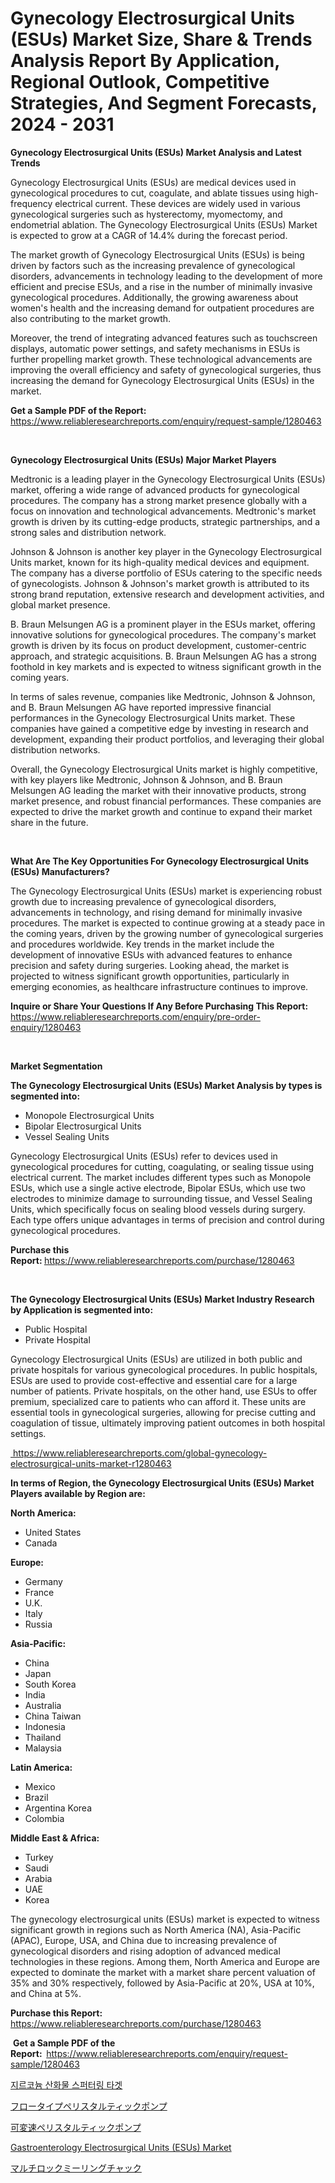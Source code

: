 <p><h1>Gynecology Electrosurgical Units (ESUs) Market Size, Share & Trends Analysis Report By Application, Regional Outlook, Competitive Strategies, And Segment Forecasts, 2024 - 2031</h1></p><p><strong>Gynecology Electrosurgical Units (ESUs) Market Analysis and Latest Trends</strong></p>
<p><p>Gynecology Electrosurgical Units (ESUs) are medical devices used in gynecological procedures to cut, coagulate, and ablate tissues using high-frequency electrical current. These devices are widely used in various gynecological surgeries such as hysterectomy, myomectomy, and endometrial ablation. The Gynecology Electrosurgical Units (ESUs) Market is expected to grow at a CAGR of 14.4% during the forecast period.</p><p>The market growth of Gynecology Electrosurgical Units (ESUs) is being driven by factors such as the increasing prevalence of gynecological disorders, advancements in technology leading to the development of more efficient and precise ESUs, and a rise in the number of minimally invasive gynecological procedures. Additionally, the growing awareness about women's health and the increasing demand for outpatient procedures are also contributing to the market growth.</p><p>Moreover, the trend of integrating advanced features such as touchscreen displays, automatic power settings, and safety mechanisms in ESUs is further propelling market growth. These technological advancements are improving the overall efficiency and safety of gynecological surgeries, thus increasing the demand for Gynecology Electrosurgical Units (ESUs) in the market.</p></p>
<p><strong>Get a Sample PDF of the Report:&nbsp;</strong> <a href="https://www.reliableresearchreports.com/enquiry/request-sample/1280463">https://www.reliableresearchreports.com/enquiry/request-sample/1280463</a></p>
<p>&nbsp;</p>
<p><strong>Gynecology Electrosurgical Units (ESUs) Major Market Players</strong></p>
<p><p>Medtronic is a leading player in the Gynecology Electrosurgical Units (ESUs) market, offering a wide range of advanced products for gynecological procedures. The company has a strong market presence globally with a focus on innovation and technological advancements. Medtronic's market growth is driven by its cutting-edge products, strategic partnerships, and a strong sales and distribution network.</p><p>Johnson & Johnson is another key player in the Gynecology Electrosurgical Units market, known for its high-quality medical devices and equipment. The company has a diverse portfolio of ESUs catering to the specific needs of gynecologists. Johnson & Johnson's market growth is attributed to its strong brand reputation, extensive research and development activities, and global market presence.</p><p>B. Braun Melsungen AG is a prominent player in the ESUs market, offering innovative solutions for gynecological procedures. The company's market growth is driven by its focus on product development, customer-centric approach, and strategic acquisitions. B. Braun Melsungen AG has a strong foothold in key markets and is expected to witness significant growth in the coming years.</p><p>In terms of sales revenue, companies like Medtronic, Johnson & Johnson, and B. Braun Melsungen AG have reported impressive financial performances in the Gynecology Electrosurgical Units market. These companies have gained a competitive edge by investing in research and development, expanding their product portfolios, and leveraging their global distribution networks.</p><p>Overall, the Gynecology Electrosurgical Units market is highly competitive, with key players like Medtronic, Johnson & Johnson, and B. Braun Melsungen AG leading the market with their innovative products, strong market presence, and robust financial performances. These companies are expected to drive the market growth and continue to expand their market share in the future.</p></p>
<p>&nbsp;</p>
<p><strong>What Are The Key Opportunities For Gynecology Electrosurgical Units (ESUs) Manufacturers?</strong></p>
<p><p>The Gynecology Electrosurgical Units (ESUs) market is experiencing robust growth due to increasing prevalence of gynecological disorders, advancements in technology, and rising demand for minimally invasive procedures. The market is expected to continue growing at a steady pace in the coming years, driven by the growing number of gynecological surgeries and procedures worldwide. Key trends in the market include the development of innovative ESUs with advanced features to enhance precision and safety during surgeries. Looking ahead, the market is projected to witness significant growth opportunities, particularly in emerging economies, as healthcare infrastructure continues to improve.</p></p>
<p><strong>Inquire or Share Your Questions If Any Before Purchasing This Report:</strong> <a href="https://www.reliableresearchreports.com/enquiry/pre-order-enquiry/1280463">https://www.reliableresearchreports.com/enquiry/pre-order-enquiry/1280463</a></p>
<p>&nbsp;</p>
<p><strong>Market Segmentation</strong></p>
<p><strong>The Gynecology Electrosurgical Units (ESUs) Market Analysis by types is segmented into:</strong></p>
<p><ul><li>Monopole Electrosurgical Units</li><li>Bipolar Electrosurgical Units</li><li>Vessel Sealing Units</li></ul></p>
<p><p>Gynecology Electrosurgical Units (ESUs) refer to devices used in gynecological procedures for cutting, coagulating, or sealing tissue using electrical current. The market includes different types such as Monopole ESUs, which use a single active electrode, Bipolar ESUs, which use two electrodes to minimize damage to surrounding tissue, and Vessel Sealing Units, which specifically focus on sealing blood vessels during surgery. Each type offers unique advantages in terms of precision and control during gynecological procedures.</p></p>
<p><strong>Purchase this Report:&nbsp;</strong><a href="https://www.reliableresearchreports.com/purchase/1280463">https://www.reliableresearchreports.com/purchase/1280463</a></p>
<p>&nbsp;</p>
<p><strong>The Gynecology Electrosurgical Units (ESUs) Market Industry Research by Application is segmented into:</strong></p>
<p><ul><li>Public Hospital</li><li>Private Hospital</li></ul></p>
<p><p>Gynecology Electrosurgical Units (ESUs) are utilized in both public and private hospitals for various gynecological procedures. In public hospitals, ESUs are used to provide cost-effective and essential care for a large number of patients. Private hospitals, on the other hand, use ESUs to offer premium, specialized care to patients who can afford it. These units are essential tools in gynecological surgeries, allowing for precise cutting and coagulation of tissue, ultimately improving patient outcomes in both hospital settings.</p></p>
<p><a href="https://www.reliableresearchreports.com/global-gynecology-electrosurgical-units-market-r1280463">&nbsp;https://www.reliableresearchreports.com/global-gynecology-electrosurgical-units-market-r1280463</a></p>
<p><strong>In terms of Region, the Gynecology Electrosurgical Units (ESUs) Market Players available by Region are:</strong></p>
<p>
    <p> <strong> North America: </strong>
        <ul>
            <li>United States</li>
            <li>Canada</li>
        </ul>
        </p> 
    <p> <strong> Europe: </strong>
        <ul>
            <li>Germany</li>
            <li>France</li>
            <li>U.K.</li>
            <li>Italy</li>
            <li>Russia</li>
        </ul>
        </p> 
    <p> <strong> Asia-Pacific: </strong>
        <ul>
            <li>China</li>
            <li>Japan</li>
            <li>South Korea</li>
            <li>India</li>
            <li>Australia</li>
            <li>China Taiwan</li>
            <li>Indonesia</li>
            <li>Thailand</li>
            <li>Malaysia</li>
        </ul>
        </p> 
    <p> <strong> Latin America: </strong>
        <ul>
            <li>Mexico</li>
            <li>Brazil</li>
            <li>Argentina Korea</li>
            <li>Colombia</li>
        </ul>
        </p> 
    <p> <strong> Middle East & Africa: </strong>
        <ul>
            <li>Turkey</li>
            <li>Saudi</li>
            <li>Arabia</li>
            <li>UAE</li>
            <li>Korea</li>
        </ul>
    </p>
    </p>
<p><p>The gynecology electrosurgical units (ESUs) market is expected to witness significant growth in regions such as North America (NA), Asia-Pacific (APAC), Europe, USA, and China due to increasing prevalence of gynecological disorders and rising adoption of advanced medical technologies in these regions. Among them, North America and Europe are expected to dominate the market with a market share percent valuation of 35% and 30% respectively, followed by Asia-Pacific at 20%, USA at 10%, and China at 5%.</p></p>
<p><strong>Purchase this Report: </strong><a href="https://www.reliableresearchreports.com/purchase/1280463">https://www.reliableresearchreports.com/purchase/1280463</a></p>
<p>&nbsp;<strong>Get a Sample PDF of the Report:&nbsp;&nbsp;</strong><a href="https://www.reliableresearchreports.com/enquiry/request-sample/1280463">https://www.reliableresearchreports.com/enquiry/request-sample/1280463</a></p>
<p><strong></strong></p>
<p><p><a href="https://medium.com/@achimcoteanu1/%EC%A7%80%EB%A5%B4%EC%BD%94%EB%8A%84-%EC%82%B0%ED%99%94%EB%AC%BC-%EC%8A%A4%ED%8D%BC%ED%84%B0%EB%A7%81-%ED%83%80%EA%B2%9F-%EC%8B%9C%EC%9E%A5-%EC%9D%B8%EC%82%AC%EC%9D%B4%ED%8A%B8-%EC%8B%9C%EC%9E%A5-%EB%8F%99%ED%96%A5-%EC%84%B1%EC%9E%A5-2024%EB%85%84%EB%B6%80%ED%84%B0-2031%EB%85%84%EA%B9%8C%EC%A7%80-%EC%98%88%EC%B8%A1%EB%90%9C-%EA%B2%83-3ef6daac6a4b">지르코늄 산화물 스퍼터링 타겟</a></p><p><a href="https://github.com/klon646/Market-Research-Report-List-1/blob/main/603932898512.md">フロータイプペリスタルティックポンプ</a></p><p><a href="https://github.com/EstaSprer20231/Market-Research-Report-List-1/blob/main/780253798511.md">可変速ペリスタルティックポンプ</a></p><p><a href="https://github.com/lorenzaSchmeler/Market-Research-Report-List-1/blob/main/gastroenterology-electrosurgical-units-esus-market.md">Gastroenterology Electrosurgical Units (ESUs) Market</a></p><p><a href="https://medium.com/@munroco657/%E3%83%9E%E3%83%AB%E3%83%81%E3%83%AD%E3%83%83%E3%82%AF%E3%83%95%E3%83%A9%E3%82%A4%E3%82%B9%E5%8A%A0%E5%B7%A5%E3%83%81%E3%83%A3%E3%83%83%E3%82%AF%E5%B8%82%E5%A0%B4%E5%88%86%E6%9E%90-%E3%81%9D%E3%81%AEcagr-%E5%B8%82%E5%A0%B4%E3%82%BB%E3%82%B0%E3%83%A1%E3%83%B3%E3%83%86%E3%83%BC%E3%82%B7%E3%83%A7%E3%83%B3-%E3%81%8A%E3%82%88%E3%81%B3%E3%82%B0%E3%83%AD%E3%83%BC%E3%83%90%E3%83%AB%E7%94%A3%E6%A5%AD%E6%A6%82%E8%A6%81-00ddf993cc28">マルチロックミーリングチャック</a></p></p>